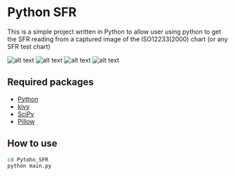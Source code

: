 # Python SFR

This is a simple project written in Python to allow user using python to get the SFR reading from a captured image of the ISO12233(2000) chart (or any SFR test chart)

![alt text](https://github.com/jacktseng831/Python_SFR/blob/master/images/img_main_screen.png, "Main Screen")
![alt text](https://github.com/jacktseng831/Python_SFR/blob/master/images/img_pic_selector.png, "File Selector")
![alt text](https://github.com/jacktseng831/Python_SFR/blob/master/images/img_roi_selector.png, "ROI Selector")
![alt text](https://github.com/jacktseng831/Python_SFR/blob/master/images/img_sfr_result.png, "SFR Result")

## Required packages

  - [Python](https://www.python.org/downloads/)
  - [kivy](https://kivy.org/#download)
  - [SciPy](https://www.scipy.org/install.html)
  - [Pillow](https://pypi.org/project/Pillow/)

## How to use

```bash
cd Pytohn_SFR
python main.py 
```
